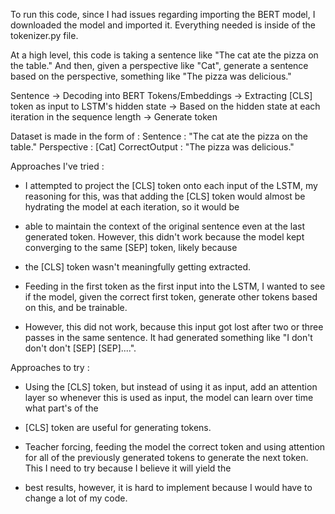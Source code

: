 To run this code, since I had issues regarding importing the BERT model, I downloaded the model and imported it. Everything needed is inside of the tokenizer.py file.

At a high level, this code is taking a sentence like "The cat ate the pizza on the table." And then, given a perspective like "Cat", generate a sentence based on the perspective, something like 
"The pizza was delicious."

Sentence -> Decoding into BERT Tokens/Embeddings -> Extracting [CLS] token as input to LSTM's hidden state -> Based on the hidden state at each iteration in the sequence length -> Generate token

Dataset is made in the form of : 
Sentence : "The cat ate the pizza on the table." 
Perspective : [Cat] 
CorrectOutput : "The pizza was delicious." 

Approaches I've tried : 
- I attempted to project the [CLS] token onto each input of the LSTM, my reasoning for this, was that adding the [CLS] token would almost be hydrating the model at each iteration, so it would be
- able to maintain the context of the original sentence even at the last generated token. However, this didn't work because the model kept converging to the same [SEP] token, likely because
- the [CLS] token wasn't meaningfully getting extracted.

- Feeding in the first token as the first input into the LSTM, I wanted to see if the model, given the correct first token, generate other tokens based on this, and be trainable.
- However, this did not work, because this input got lost after two or three passes in the same sentence. It had generated something like "I don't don't don't [SEP] [SEP]....".

Approaches to try : 
- Using the [CLS] token, but instead of using it as input, add an attention layer so whenever this is used as input, the model can learn over time what part's of the
-  [CLS] token are useful for generating tokens.

- Teacher forcing, feeding the model the correct token and using attention for all of the previously generated tokens to generate the next token. This I need to try because I believe it will yield the
- best results, however, it is hard to implement because I would have to change a lot of my code.


